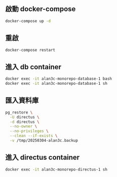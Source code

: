 ## 啟動 docker-compose
```bash
docker-compose up -d
```
## 重啟
```bash
docker-compose restart
```


## 進入 db container
```bash
docker exec -it alan3c-monorepo-database-1 bash
docker exec -it alan3c-monorepo-database-1 sh
```

## 匯入資料庫
```bash
pg_restore \
  -U directus \
  -d directus \
  --no-owner \
  --no-privileges \
  --clean --if-exists \
  -v /tmp/20250304-alan3c.backup
```

## 進入 directus container
```bash
docker exec -it alan3c-monorepo-directus-1 sh
```